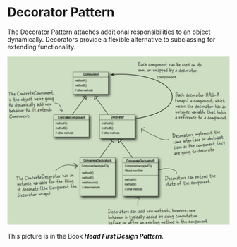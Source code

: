 # Decorator Pattern

The Decorator Pattern attaches additional
responsibilities to an object dynamically.
Decorators provide a flexible alternative to
subclassing for extending functionality.

![img.png](img.png)

This picture is in the Book ***Head First Design Pattern***.